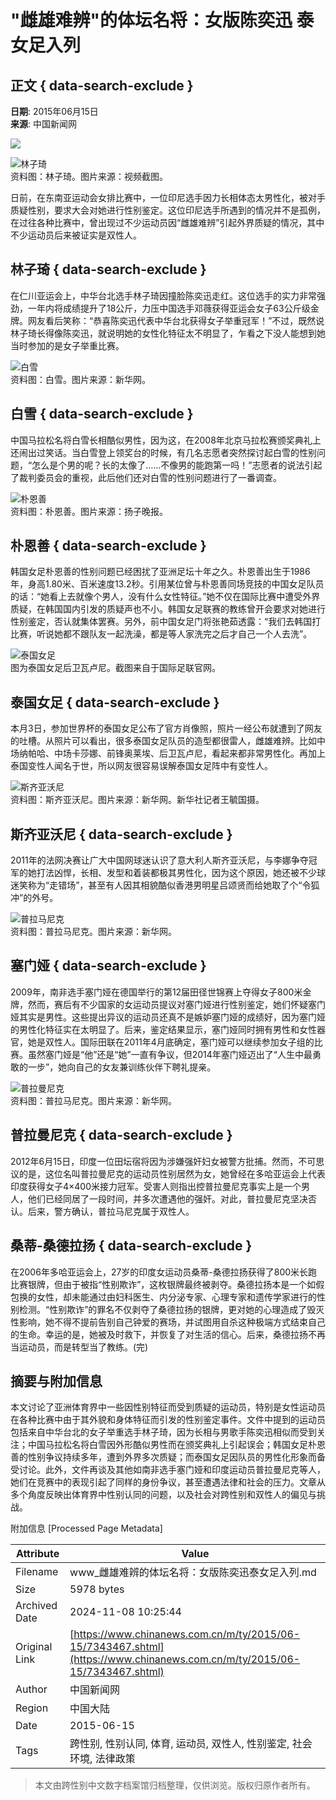 # "雌雄难辨"的体坛名将：女版陈奕迅 泰女足入列

## 正文 { data-search-exclude }


**日期**: 2015年06月15日  
**来源**: 中国新闻网

![](http://i3.chinanews.com/2014/wap/images/top.png)

![林子琦](http://i3.chinanews.com/ty/2015/06-15/U445P4T8D7343467F107DT20150615092457.jpg)  
资料图：林子琦。图片来源：视频截图。

日前，在东南亚运动会女排比赛中，一位印尼选手因力长相体态太男性化，被对手质疑性别，要求大会对她进行性别鉴定。这位印尼选手所遇到的情况并不是孤例，在过往各种比赛中，曾出现过不少运动员因“雌雄难辨”引起外界质疑的情况，其中不少运动员后来被证实是双性人。

## 林子琦 { data-search-exclude }

在仁川亚运会上，中华台北选手林子琦因撞脸陈奕迅走红。这位选手的实力非常强劲，一年内将成绩提升了18公斤，力压中国选手邓薇获得亚运会女子63公斤级金牌。网友看后笑称：“恭喜陈奕迅代表中华台北获得女子举重冠军！”不过，既然说林子琦长得像陈奕迅，就说明她的女性化特征太不明显了，乍看之下没人能想到她当时参加的是女子举重比赛。

![白雪](http://i3.chinanews.com/ty/2015/06-15/U445P4T8D7343638F107DT20150615092108.jpg)  
资料图：白雪。图片来源：新华网。

## 白雪 { data-search-exclude }

中国马拉松名将白雪长相酷似男性，因为这，在2008年北京马拉松赛颁奖典礼上还闹出过笑话。当白雪登上领奖台的时候，有几名志愿者突然探讨起白雪的性别问题，“怎么是个男的呢？长的太像了……不像男的能跑第一吗！”志愿者的说法引起了裁判委员会的重视，此后他们还对白雪的性别问题进行了一番调查。

![朴恩善](http://i3.chinanews.com/ty/2015/06-15/U445P4T8D7343639F107DT20150615092052.bmp)  
资料图：朴恩善。图片来源：扬子晚报。

## 朴恩善 { data-search-exclude }

韩国女足朴恩善的性别问题已经困扰了亚洲足坛十年之久。朴恩善出生于1986年，身高1.80米、百米速度13.2秒。引用某位曾与朴恩善同场竞技的中国女足队员的话：“她看上去就像个男人，没有什么女性特征。”她不仅在国际比赛中遭受外界质疑，在韩国国内引发的质疑声也不小。韩国女足联赛的教练曾开会要求对她进行性别鉴定，否认就集体罢赛。另外，前中国女足门将张艳茹透露：“我们去韩国打比赛，听说她都不跟队友一起洗澡，都是等人家洗完之后才自己一个人去洗”。

![泰国女足](http://i3.chinanews.com/ty/2015/06-15/U445P4T8D7343640F107DT20150615092001.jpg)  
图为泰国女足后卫瓦卢尼。截图来自于国际足联官网。

## 泰国女足 { data-search-exclude }

本月3日，参加世界杯的泰国女足公布了官方肖像照，照片一经公布就遭到了网友的吐槽。从照片可以看出，很多泰国女足队员的造型都很雷人，雌雄难辨。比如中场纳帕哈、中场卡莎娜、前锋奥莱埃、后卫瓦卢尼，看起来都非常男性化。再加上泰国变性人闻名于世，所以网友很容易误解泰国女足阵中有变性人。

![斯齐亚沃尼](http://i3.chinanews.com/ty/2015/06-15/U445P4T8D7343641F107DT20150615091943.jpg)  
资料图：斯齐亚沃尼。图片来源：新华网。新华社记者王毓国摄。

## 斯齐亚沃尼 { data-search-exclude }

2011年的法网决赛让广大中国网球迷认识了意大利人斯齐亚沃尼，与李娜争夺冠军的她打法凶悍，长相、发型和着装都极其男性化，因为这个原因，她还被不少球迷笑称为“走错场”，甚至有人因其相貌酷似香港男明星吕颂贤而给她取了个“令狐冲”的外号。

![普拉马尼克](http://i3.chinanews.com/ty/2015/06-15/U445P4T8D7343642F107DT20150615091916.jpg)  
资料图：普拉马尼克。图片来源：新华网。

## 塞门娅 { data-search-exclude }

2009年，南非选手塞门娅在德国举行的第12届田径世锦赛上夺得女子800米金牌，然而，赛后有不少国家的女运动员提议对塞门娅进行性别鉴定，她们怀疑塞门娅其实是男性。这些提出异议的运动员还真不是嫉妒塞门娅的成绩好，因为塞门娅的男性化特征实在太明显了。后来，鉴定结果显示，塞门娅同时拥有男性和女性器官，她是双性人。国际田联在2011年4月底确定，塞门娅可以继续参加女子组的比赛。虽然塞门娅是“他”还是“她”一直有争议，但2014年塞门娅迈出了“人生中最勇敢的一步”，她向自己的女友兼训练伙伴下聘礼提亲。

![普拉曼尼克](http://i3.chinanews.com/ty/2015/06-15/U445P4T8D7343643F107DT20150615091858.jpg)  
资料图：普拉马尼克。图片来源：新华网。

## 普拉曼尼克 { data-search-exclude }

2012年6月15日，印度一位田坛宿将因为涉嫌强奸妇女被警方批捕。然而，不可思议的是，这位名叫普拉曼尼克的运动员性别居然为女，她曾经在多哈亚运会上代表印度获得女子4×400米接力冠军。受害人则指出控普拉曼尼克事实上是一个男人，他们已经同居了一段时间，并多次遭遇他的强奸。对此，普拉曼尼克坚决否认。后来，警方确认，普拉马尼克属于双性人。

## 桑蒂-桑德拉扬 { data-search-exclude }

在2006年多哈亚运会上，27岁的印度女运动员桑蒂-桑德拉扬获得了800米长跑比赛银牌，但由于被指“性别欺诈”，这枚银牌最终被剥夺。桑德拉扬本是一个如假包换的女性，却未能通过由妇科医生、内分泌专家、心理专家和遗传学家进行的性别检测。“性别欺诈”的罪名不仅剥夺了桑德拉扬的银牌，更对她的心理造成了毁灭性影响，她不得不提前告别自己钟爱的赛场，并试图用自杀这种极端方式结束自己的生命。幸运的是，她被及时救下，并恢复了对生活的信心。后来，桑德拉扬不再当运动员，而是转型当了教练。(完)

## 摘要与附加信息

<!-- tcd_abstract -->
本文讨论了亚洲体育界中一些因性别特征而受到质疑的运动员，特别是女性运动员在各种比赛中由于其外貌和身体特征而引发的性别鉴定事件。文件中提到的运动员包括来自中华台北的女子举重选手林子琦，因为长相与男歌手陈奕迅相似而受到关注；中国马拉松名将白雪因外形酷似男性而在颁奖典礼上引起误会；韩国女足朴恩善的性别争议持续多年，遭到外界多次质疑；而泰国女足因队员的男性化形象而备受讨论。此外，文件再谈及其他如南非选手塞门娅和印度运动员普拉曼尼克等人，她们在竞赛中的表现引起了同样的身份争议，甚至遭遇法律和社会的压力。文章从多个角度反映出体育界中性别认同的问题，以及社会对跨性别和双性人的偏见与挑战。
<!-- tcd_abstract_end -->

附加信息 [Processed Page Metadata]

| Attribute       | Value                                  |
|-----------------|----------------------------------------|
| Filename        | www_雌雄难辨的体坛名将：女版陈奕迅泰女足入列.md                             |
| Size            | 5978 bytes                           |
| Archived Date   | 2024-11-08 10:25:44                             |
| Original Link   | [https://www.chinanews.com.cn/m/ty/2015/06-15/7343467.shtml](https://www.chinanews.com.cn/m/ty/2015/06-15/7343467.shtml)                       |
| Author          | 中国新闻网                               |
| Region          | 中国大陆                               |
| Date            | 2015-06-15                                 |
| Tags            | 跨性别, 性别认同, 体育, 运动员, 双性人, 性别鉴定, 社会环境, 法律政策                                 |
>
> 本文由跨性别中文数字档案馆归档整理，仅供浏览。版权归原作者所有。
>